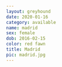 ```yaml
---
layout: greyhound
date: 2020-01-16
category: available
name: madrid
sex: female
dob: 2016-02-15
color: red fawn
title: Madrid
pic: madrid.jpg
---
```


